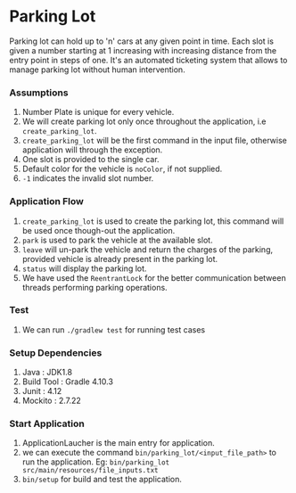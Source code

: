 # Parking Lot
Parking lot can hold up to 'n' cars at any given point in time. Each slot is
given a number starting at 1 increasing with increasing distance from the entry point
in steps of one. It's an automated ticketing system that allows to manage parking lot without human intervention.

### Assumptions
1. Number Plate is unique for every vehicle.
2. We will create parking lot only once throughout the application, i.e `create_parking_lot`.
3. `create_parking_lot` will be the first command in the input file, otherwise application will through the exception.
3. One slot is provided to the single car.
4. Default color for the vehicle is `noColor`, if not supplied.
5. `-1` indicates the invalid slot number.

### Application Flow
1. `create_parking_lot` is used to create the parking lot, this command will be used once though-out the application. 
2. `park` is used to park the vehicle at the available slot.
3. `leave` will un-park the vehicle and return the charges of the parking, provided vehicle is already present in the parking lot.
4. `status` will display the parking lot.
5.  We have used the `ReentrantLock` for the better communication between threads performing parking operations.

### Test
1. We can run `./gradlew test`  for running test cases

### Setup Dependencies
1. Java : JDK1.8
2. Build Tool : Gradle 4.10.3
3. Junit : 4.12
4. Mockito : 2.7.22


### Start Application
1. ApplicationLaucher is the main entry for application.
2. we can execute the command `bin/parking_lot/<input_file_path>` to run the application. Eg: `bin/parking_lot src/main/resources/file_inputs.txt`
3. `bin/setup` for build and test the application.